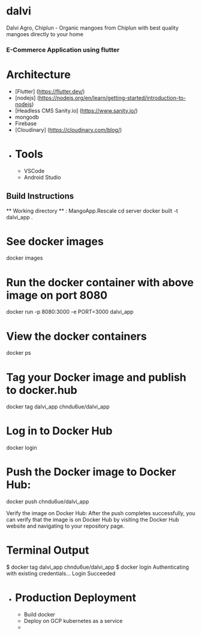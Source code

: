 # dalvi

Dalvi Agro, Chiplun - Organic mangoes from Chiplun with best quality mangoes directly to your home

### E-Commerce Application using flutter
# Architecture
- [Flutter] (https://flutter.dev/)
- [nodejs] (https://nodejs.org/en/learn/getting-started/introduction-to-nodejs)
- [Headless CMS Sanity.io] (https://www.sanity.io/)
- mongodb
- Firebase
- [Cloudinary] (https://cloudinary.com/blog/)
- # Tools
  - VSCode
  - Android Studio


## Build Instructions
 
  
** Working directory ** : MangoApp.Rescale
cd server
docker built -t dalvi_app .

# See docker images 
docker images

# Run the docker container with above image on port 8080
docker run -p 8080:3000 -e PORT=3000 dalvi_app

# View the docker containers
docker ps


# Tag your Docker image and publish to docker.hub
docker tag dalvi_app chndu6ue/dalvi_app

# Log in to Docker Hub
docker login

# Push the Docker image to Docker Hub:
docker push chndu6ue/dalvi_app


Verify the image on Docker Hub: After the push completes successfully, you can verify that the image is on Docker Hub by visiting the Docker Hub website and navigating to your repository page.

# Terminal Output 
$ docker tag dalvi_app chndu6ue/dalvi_app
$ docker login
Authenticating with existing credentials...
Login Succeeded



- # Production Deployment
  - Build docker
  - Deploy on GCP kubernetes as a service
  - 